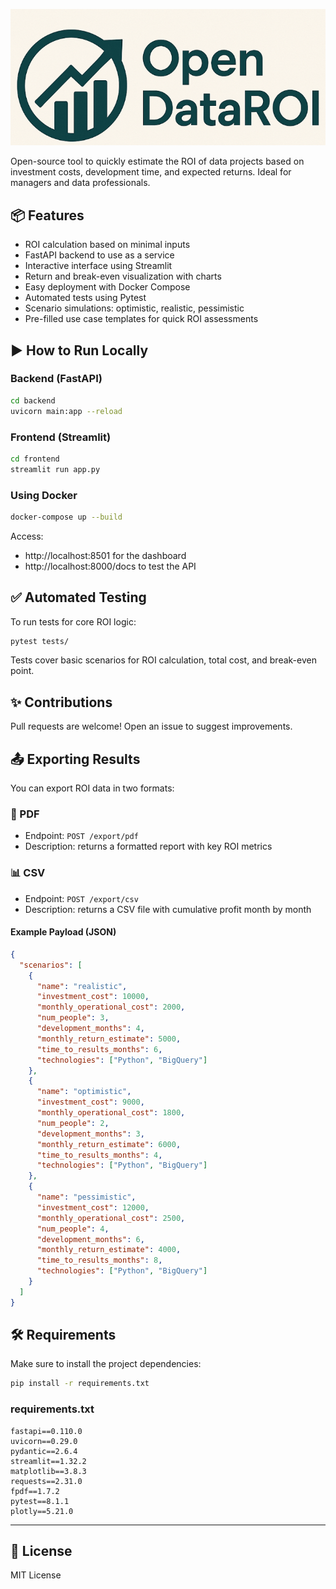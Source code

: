 ![Logo do Open DataROI](img/logo.png)


Open-source tool to quickly estimate the ROI of data projects based on investment costs, development time, and expected returns. Ideal for managers and data professionals.

## 📦 Features
- ROI calculation based on minimal inputs
- FastAPI backend to use as a service
- Interactive interface using Streamlit
- Return and break-even visualization with charts
- Easy deployment with Docker Compose
- Automated tests using Pytest
- Scenario simulations: optimistic, realistic, pessimistic
- Pre-filled use case templates for quick ROI assessments

## ▶️ How to Run Locally

### Backend (FastAPI)
```bash
cd backend
uvicorn main:app --reload
```

### Frontend (Streamlit)
```bash
cd frontend
streamlit run app.py
```

### Using Docker
```bash
docker-compose up --build
```

Access:
- http://localhost:8501 for the dashboard
- http://localhost:8000/docs to test the API

## ✅ Automated Testing
To run tests for core ROI logic:

```bash
pytest tests/
```

Tests cover basic scenarios for ROI calculation, total cost, and break-even point.

## ✨ Contributions
Pull requests are welcome! Open an issue to suggest improvements.

## 📤 Exporting Results

You can export ROI data in two formats:

### 📄 PDF
- Endpoint: `POST /export/pdf`
- Description: returns a formatted report with key ROI metrics

### 📊 CSV
- Endpoint: `POST /export/csv`
- Description: returns a CSV file with cumulative profit month by month

#### Example Payload (JSON)

```json
{
  "scenarios": [
    {
      "name": "realistic",
      "investment_cost": 10000,
      "monthly_operational_cost": 2000,
      "num_people": 3,
      "development_months": 4,
      "monthly_return_estimate": 5000,
      "time_to_results_months": 6,
      "technologies": ["Python", "BigQuery"]
    },
    {
      "name": "optimistic",
      "investment_cost": 9000,
      "monthly_operational_cost": 1800,
      "num_people": 2,
      "development_months": 3,
      "monthly_return_estimate": 6000,
      "time_to_results_months": 4,
      "technologies": ["Python", "BigQuery"]
    },
    {
      "name": "pessimistic",
      "investment_cost": 12000,
      "monthly_operational_cost": 2500,
      "num_people": 4,
      "development_months": 6,
      "monthly_return_estimate": 4000,
      "time_to_results_months": 8,
      "technologies": ["Python", "BigQuery"]
    }
  ]
}
```

## 🛠 Requirements

Make sure to install the project dependencies:

```bash
pip install -r requirements.txt
```

### requirements.txt
```
fastapi==0.110.0
uvicorn==0.29.0
pydantic==2.6.4
streamlit==1.32.2
matplotlib==3.8.3
requests==2.31.0
fpdf==1.7.2
pytest==8.1.1
plotly==5.21.0
```

---

## 📄 License
MIT License
